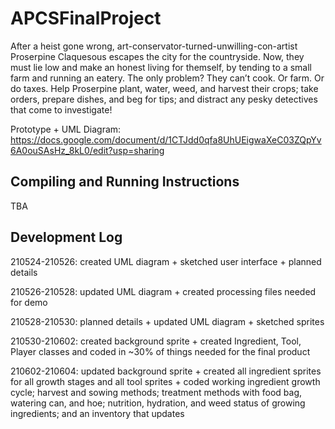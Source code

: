 # APCSFinalProject

After a heist gone wrong, art-conservator-turned-unwilling-con-artist Proserpine Claquesous escapes the city for the countryside. Now, they must lie low and make an honest living for themself, by tending to a small farm and running an eatery. The only problem? They can’t cook. Or farm. Or do taxes. Help Proserpine plant, water, weed, and harvest their crops; take orders, prepare dishes, and beg for tips; and distract any pesky detectives that come to investigate!

Prototype + UML Diagram: https://docs.google.com/document/d/1CTJdd0qfa8UhUEigwaXeC03ZQpYv6A0ouSAsHz_8kL0/edit?usp=sharing

## Compiling and Running Instructions
TBA

## Development Log
210524-210526: created UML diagram + sketched user interface + planned details

210526-210528: updated UML diagram + created processing files needed for demo

210528-210530: planned details + updated UML diagram + sketched sprites

210530-210602: created background sprite + created Ingredient, Tool, Player classes and coded in ~30% of things needed for the final product

210602-210604: updated background sprite + created all ingredient sprites for all growth stages and all tool sprites + coded working ingredient growth cycle; harvest and sowing methods; treatment methods with food bag, watering can, and hoe; nutrition, hydration, and weed status of growing ingredients; and an inventory that updates
